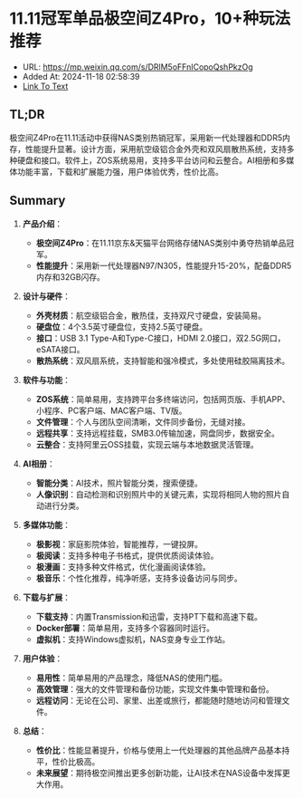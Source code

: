 # 11.11冠军单品极空间Z4Pro，10+种玩法推荐
- URL: https://mp.weixin.qq.com/s/DRlM5oFFnICopoQshPkzOg
- Added At: 2024-11-18 02:58:39
- [Link To Text](2024-11-18-11.11冠军单品极空间z4pro，10+种玩法推荐_raw.md)

## TL;DR
极空间Z4Pro在11.11活动中获得NAS类别热销冠军，采用新一代处理器和DDR5内存，性能提升显著。设计方面，采用航空级铝合金外壳和双风扇散热系统，支持多种硬盘和接口。软件上，ZOS系统易用，支持多平台访问和云整合。AI相册和多媒体功能丰富，下载和扩展能力强，用户体验优秀，性价比高。

## Summary
1. **产品介绍**：
   - **极空间Z4Pro**：在11.11京东&天猫平台网络存储NAS类别中勇夺热销单品冠军。
   - **性能提升**：采用新一代处理器N97/N305，性能提升15-20%，配备DDR5内存和32GB闪存。

2. **设计与硬件**：
   - **外壳材质**：航空级铝合金，散热佳，支持双尺寸硬盘，安装简易。
   - **硬盘位**：4个3.5英寸硬盘位，支持2.5英寸硬盘。
   - **接口**：USB 3.1 Type-A和Type-C接口，HDMI 2.0接口，双2.5G网口，eSATA接口。
   - **散热系统**：双风扇系统，支持智能和强冷模式，多处使用硅胶隔离技术。

3. **软件与功能**：
   - **ZOS系统**：简单易用，支持跨平台多终端访问，包括网页版、手机APP、小程序、PC客户端、MAC客户端、TV版。
   - **文件管理**：个人与团队空间清晰，文件同步备份，无缝对接。
   - **远程共享**：支持远程挂载，SMB3.0传输加速，网盘同步，数据安全。
   - **云整合**：支持阿里云OSS挂载，实现云端与本地数据灵活管理。

4. **AI相册**：
   - **智能分类**：AI技术，照片智能分类，搜索便捷。
   - **人像识别**：自动检测和识别照片中的关键元素，实现将相同人物的照片自动进行分类。

5. **多媒体功能**：
   - **极影视**：家庭影院体验，智能推荐，一键投屏。
   - **极阅读**：支持多种电子书格式，提供优质阅读体验。
   - **极漫画**：支持多种文件格式，优化漫画阅读体验。
   - **极音乐**：个性化推荐，纯净听感，支持多设备访问与同步。

6. **下载与扩展**：
   - **下载支持**：内置Transmission和迅雷，支持PT下载和高速下载。
   - **Docker部署**：简单易用，支持多个容器同时运行。
   - **虚拟机**：支持Windows虚拟机，NAS变身专业工作站。

7. **用户体验**：
   - **易用性**：简单易用的产品理念，降低NAS的使用门槛。
   - **高效管理**：强大的文件管理和备份功能，实现文件集中管理和备份。
   - **远程访问**：无论在公司、家里、出差或旅行，都能随时随地访问和管理文件。

8. **总结**：
   - **性价比**：性能显著提升，价格与使用上一代处理器的其他品牌产品基本持平，性价比极高。
   - **未来展望**：期待极空间推出更多创新功能，让AI技术在NAS设备中发挥更大作用。
